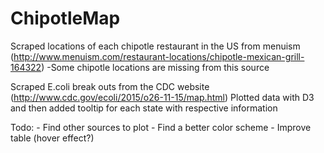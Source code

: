 # ChipotleMap

 Scraped locations of each chipotle restaurant in the US from menuism (http://www.menuism.com/restaurant-locations/chipotle-mexican-grill-164322) 
 	-Some chipotle locations are missing from this source

Scraped E.coli break outs from the CDC website (http://www.cdc.gov/ecoli/2015/o26-11-15/map.html)
Plotted data with D3 and then added tooltip for each state with respective information 

Todo:
	- Find other sources to plot
	- Find a better color scheme
	- Improve table (hover effect?)